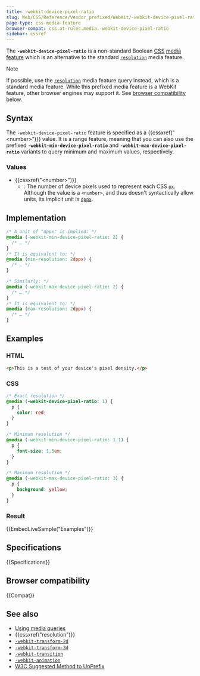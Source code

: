 ```yaml
---
title: -webkit-device-pixel-ratio
slug: Web/CSS/Reference/Vendor_prefixed/WebKit/-webkit-device-pixel-ratio
page-type: css-media-feature
browser-compat: css.at-rules.media.-webkit-device-pixel-ratio
sidebar: cssref
---
```


The **`-webkit-device-pixel-ratio`** is a non-standard Boolean [CSS](/en-US/docs/Web/CSS) [media feature](/en-US/docs/Web/CSS/@media#media_features) which is an alternative to the standard [`resolution`](/en-US/docs/Web/CSS/@media/resolution) media feature.

> [!NOTE]
> If possible, use the [`resolution`](/en-US/docs/Web/CSS/@media/resolution) media feature query instead, which is a standard media feature. While this prefixed media feature is a WebKit feature, other browser engines may support it. See [browser compatibility](#browser_compatibility) below.

## Syntax

The `-webkit-device-pixel-ratio` feature is specified as a {{cssxref("&lt;number&gt;")}} value. It is a range feature, meaning that you can also use the prefixed **`-webkit-min-device-pixel-ratio`** and **`-webkit-max-device-pixel-ratio`** variants to query minimum and maximum values, respectively.

### Values

- {{cssxref("&lt;number&gt;")}}
  - : The number of device pixels used to represent each CSS [`px`](/en-US/docs/Web/CSS/length#absolute_length_units). Although the value is a `<number>`, and thus doesn't syntactically allow units, its implicit unit is [`dppx`](/en-US/docs/Web/CSS/resolution#units).

## Implementation

```css
/* A unit of "dppx" is implied: */
@media (-webkit-min-device-pixel-ratio: 2) {
  /* … */
}
/* It is equivalent to: */
@media (min-resolution: 2dppx) {
  /* … */
}

/* Similarly: */
@media (-webkit-max-device-pixel-ratio: 2) {
  /* … */
}
/* It is equivalent to: */
@media (max-resolution: 2dppx) {
  /* … */
}
```

## Examples

### HTML

```html
<p>This is a test of your device's pixel density.</p>
```

### CSS

```css
/* Exact resolution */
@media (-webkit-device-pixel-ratio: 1) {
  p {
    color: red;
  }
}

/* Minimum resolution */
@media (-webkit-min-device-pixel-ratio: 1.1) {
  p {
    font-size: 1.5em;
  }
}

/* Maximum resolution */
@media (-webkit-max-device-pixel-ratio: 3) {
  p {
    background: yellow;
  }
}
```

### Result

{{EmbedLiveSample("Examples")}}

## Specifications

{{Specifications}}

## Browser compatibility

{{Compat}}

## See also

- [Using media queries](/en-US/docs/Web/CSS/CSS_media_queries/Using_media_queries)
- {{cssxref("resolution")}}
- [`-webkit-transform-2d`](/en-US/docs/Web/CSS/Reference/Vendor_prefixed/WebKit/-webkit-transform-2d)
- [`-webkit-transform-3d`](/en-US/docs/Web/CSS/Reference/Vendor_prefixed/WebKit/-webkit-transform-3d)
- [`-webkit-transition`](/en-US/docs/Web/CSS/Reference/Vendor_prefixed/WebKit/-webkit-transition)
- [`-webkit-animation`](/en-US/docs/Web/CSS/Reference/Vendor_prefixed/WebKit/-webkit-animation)
- [W3C Suggested Method to UnPrefix](https://www.w3.org/blog/CSS/2012/06/14/unprefix-webkit-device-pixel-ratio/)
